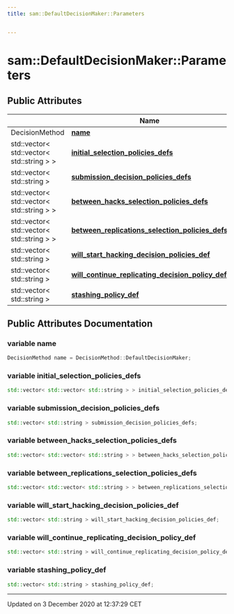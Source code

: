 ```yaml
---
title: sam::DefaultDecisionMaker::Parameters


---
```


# sam::DefaultDecisionMaker::Parameters





















## Public Attributes

|                | Name           |
| -------------- | -------------- |
| DecisionMethod | **[name](/doxygen/Classes/structsam_1_1_default_decision_maker_1_1_parameters/#variable-name)**  |
| std::vector< std::vector< std::string > > | **[initial_selection_policies_defs](/doxygen/Classes/structsam_1_1_default_decision_maker_1_1_parameters/#variable-initial_selection_policies_defs)**  |
| std::vector< std::string > | **[submission_decision_policies_defs](/doxygen/Classes/structsam_1_1_default_decision_maker_1_1_parameters/#variable-submission_decision_policies_defs)**  |
| std::vector< std::vector< std::string > > | **[between_hacks_selection_policies_defs](/doxygen/Classes/structsam_1_1_default_decision_maker_1_1_parameters/#variable-between_hacks_selection_policies_defs)**  |
| std::vector< std::vector< std::string > > | **[between_replications_selection_policies_defs](/doxygen/Classes/structsam_1_1_default_decision_maker_1_1_parameters/#variable-between_replications_selection_policies_defs)**  |
| std::vector< std::string > | **[will_start_hacking_decision_policies_def](/doxygen/Classes/structsam_1_1_default_decision_maker_1_1_parameters/#variable-will_start_hacking_decision_policies_def)**  |
| std::vector< std::string > | **[will_continue_replicating_decision_policy_def](/doxygen/Classes/structsam_1_1_default_decision_maker_1_1_parameters/#variable-will_continue_replicating_decision_policy_def)**  |
| std::vector< std::string > | **[stashing_policy_def](/doxygen/Classes/structsam_1_1_default_decision_maker_1_1_parameters/#variable-stashing_policy_def)**  |
















## Public Attributes Documentation

### variable name

```cpp
DecisionMethod name = DecisionMethod::DefaultDecisionMaker;
```





























### variable initial_selection_policies_defs

```cpp
std::vector< std::vector< std::string > > initial_selection_policies_defs;
```





























### variable submission_decision_policies_defs

```cpp
std::vector< std::string > submission_decision_policies_defs;
```





























### variable between_hacks_selection_policies_defs

```cpp
std::vector< std::vector< std::string > > between_hacks_selection_policies_defs;
```





























### variable between_replications_selection_policies_defs

```cpp
std::vector< std::vector< std::string > > between_replications_selection_policies_defs;
```





























### variable will_start_hacking_decision_policies_def

```cpp
std::vector< std::string > will_start_hacking_decision_policies_def;
```





























### variable will_continue_replicating_decision_policy_def

```cpp
std::vector< std::string > will_continue_replicating_decision_policy_def;
```





























### variable stashing_policy_def

```cpp
std::vector< std::string > stashing_policy_def;
```

































-------------------------------

Updated on  3 December 2020 at 12:37:29 CET
